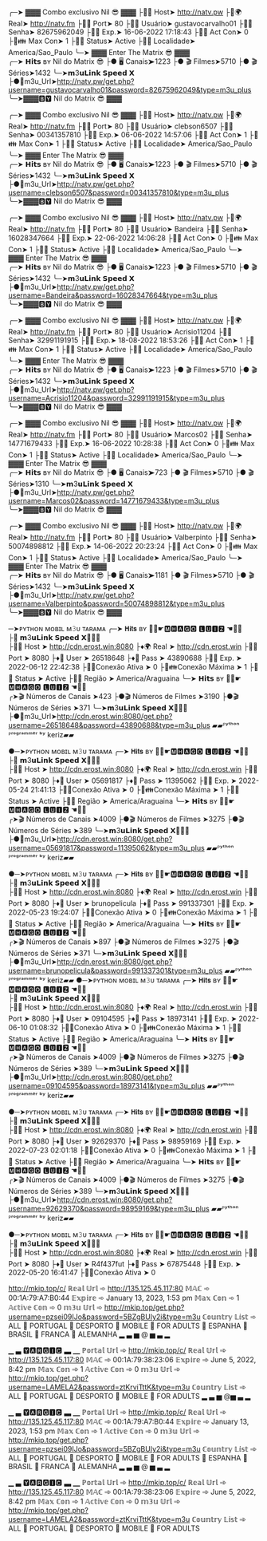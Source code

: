 
╭─➤ ▓▓▓ Combo exclusivo Nil 😎 ▓▓▓
├🔸🌐 Host➤ http://natv.pw
├🔸🌍 Real➤ http://natv.fm
├🔸📡 Port➤ 80
├🔸👩‍ Usuário➤ gustavocarvalho01
├🔸🔑 Senha➤ 82675962049
├🔸📆 Exp.➤ 16-06-2022 17:18:43 
├🔸👩 Act Con➤ 0
├🔸👪 Max Con➤ 1 
├🔸🌐 Status➤ Active
├🔸⏰ Localidade➤ America/Sao_Paulo
╰─➤ ▓▓▓ Enter The Matrix 😎 ▓▓▓     
╭─➤ 𝗛𝗶𝘁𝘀 ʙʏ  Nil do Matrix 😎 
├●  🖥 Canais➤1223
├●  🎬 Filmes➤5710
├●  🎬 Séries➤1432
╰─➤𝗺3𝘂𝗟𝗶𝗻𝗸 𝗦𝗽𝗲𝗲𝗱 𝗫 
├●🔗m3u_Url➤http://natv.pw/get.php?username=gustavocarvalho01&password=82675962049&type=m3u_plus
╰─➤▓▓▓🅱️🆈 Nil do Matrix 😎 ▓▓▓   


╭─➤ ▓▓▓ Combo exclusivo Nil 😎 ▓▓▓
├🔸🌐 Host➤ http://natv.pw
├🔸🌍 Real➤ http://natv.fm
├🔸📡 Port➤ 80
├🔸👩‍ Usuário➤ clebson6507
├🔸🔑 Senha➤ 00341357810
├🔸📆 Exp.➤ 06-06-2022 14:57:06 
├🔸👩 Act Con➤ 1
├🔸👪 Max Con➤ 1 
├🔸🌐 Status➤ Active
├🔸⏰ Localidade➤ America/Sao_Paulo
╰─➤ ▓▓▓ Enter The Matrix 😎 ▓▓▓     
╭─➤ 𝗛𝗶𝘁𝘀 ʙʏ  Nil do Matrix 😎 
├●  🖥 Canais➤1223
├●  🎬 Filmes➤5710
├●  🎬 Séries➤1432
╰─➤𝗺3𝘂𝗟𝗶𝗻𝗸 𝗦𝗽𝗲𝗲𝗱 𝗫 
├●🔗m3u_Url➤http://natv.pw/get.php?username=clebson6507&password=00341357810&type=m3u_plus
╰─➤▓▓▓🅱️🆈 Nil do Matrix 😎 ▓▓▓   


╭─➤ ▓▓▓ Combo exclusivo Nil 😎 ▓▓▓
├🔸🌐 Host➤ http://natv.pw
├🔸🌍 Real➤ http://natv.fm
├🔸📡 Port➤ 80
├🔸👩‍ Usuário➤ Bandeira
├🔸🔑 Senha➤ 16028347664
├🔸📆 Exp.➤ 22-06-2022 14:06:28 
├🔸👩 Act Con➤ 0
├🔸👪 Max Con➤ 1 
├🔸🌐 Status➤ Active
├🔸⏰ Localidade➤ America/Sao_Paulo
╰─➤ ▓▓▓ Enter The Matrix 😎 ▓▓▓     
╭─➤ 𝗛𝗶𝘁𝘀 ʙʏ  Nil do Matrix 😎 
├●  🖥 Canais➤1223
├●  🎬 Filmes➤5710
├●  🎬 Séries➤1432
╰─➤𝗺3𝘂𝗟𝗶𝗻𝗸 𝗦𝗽𝗲𝗲𝗱 𝗫 
├●🔗m3u_Url➤http://natv.pw/get.php?username=Bandeira&password=16028347664&type=m3u_plus
╰─➤▓▓▓🅱️🆈 Nil do Matrix 😎 ▓▓▓   


╭─➤ ▓▓▓ Combo exclusivo Nil 😎 ▓▓▓
├🔸🌐 Host➤ http://natv.pw
├🔸🌍 Real➤ http://natv.fm
├🔸📡 Port➤ 80
├🔸👩‍ Usuário➤ Acrisio11204
├🔸🔑 Senha➤ 32991191915
├🔸📆 Exp.➤ 18-08-2022 18:53:26 
├🔸👩 Act Con➤ 1
├🔸👪 Max Con➤ 1 
├🔸🌐 Status➤ Active
├🔸⏰ Localidade➤ America/Sao_Paulo
╰─➤ ▓▓▓ Enter The Matrix 😎 ▓▓▓     
╭─➤ 𝗛𝗶𝘁𝘀 ʙʏ  Nil do Matrix 😎 
├●  🖥 Canais➤1223
├●  🎬 Filmes➤5710
├●  🎬 Séries➤1432
╰─➤𝗺3𝘂𝗟𝗶𝗻𝗸 𝗦𝗽𝗲𝗲𝗱 𝗫 
├●🔗m3u_Url➤http://natv.pw/get.php?username=Acrisio11204&password=32991191915&type=m3u_plus
╰─➤▓▓▓🅱️🆈 Nil do Matrix 😎 ▓▓▓   


╭─➤ ▓▓▓ Combo exclusivo Nil 😎 ▓▓▓
├🔸🌐 Host➤ http://natv.pw
├🔸🌍 Real➤ http://natv.fm
├🔸📡 Port➤ 80
├🔸👩‍ Usuário➤ Marcos02
├🔸🔑 Senha➤ 14771679433
├🔸📆 Exp.➤ 16-06-2022 10:28:38 
├🔸👩 Act Con➤ 0
├🔸👪 Max Con➤ 1 
├🔸🌐 Status➤ Active
├🔸⏰ Localidade➤ America/Sao_Paulo
╰─➤ ▓▓▓ Enter The Matrix 😎 ▓▓▓     
╭─➤ 𝗛𝗶𝘁𝘀 ʙʏ  Nil do Matrix 😎 
├●  🖥 Canais➤723
├●  🎬 Filmes➤5710
├●  🎬 Séries➤1310
╰─➤𝗺3𝘂𝗟𝗶𝗻𝗸 𝗦𝗽𝗲𝗲𝗱 𝗫 
├●🔗m3u_Url➤http://natv.pw/get.php?username=Marcos02&password=14771679433&type=m3u_plus
╰─➤▓▓▓🅱️🆈 Nil do Matrix 😎 ▓▓▓   


╭─➤ ▓▓▓ Combo exclusivo Nil 😎 ▓▓▓
├🔸🌐 Host➤ http://natv.pw
├🔸🌍 Real➤ http://natv.fm
├🔸📡 Port➤ 80
├🔸👩‍ Usuário➤ Valberpinto
├🔸🔑 Senha➤ 50074898812
├🔸📆 Exp.➤ 14-06-2022 20:23:24 
├🔸👩 Act Con➤ 0
├🔸👪 Max Con➤ 1 
├🔸🌐 Status➤ Active
├🔸⏰ Localidade➤ America/Sao_Paulo
╰─➤ ▓▓▓ Enter The Matrix 😎 ▓▓▓     
╭─➤ 𝗛𝗶𝘁𝘀 ʙʏ  Nil do Matrix 😎 
├●  🖥 Canais➤1181
├●  🎬 Filmes➤5710
├●  🎬 Séries➤1432
╰─➤𝗺3𝘂𝗟𝗶𝗻𝗸 𝗦𝗽𝗲𝗲𝗱 𝗫 
├●🔗m3u_Url➤http://natv.pw/get.php?username=Valberpinto&password=50074898812&type=m3u_plus
╰─➤▓▓▓🅱️🆈 Nil do Matrix 😎 ▓▓▓

─➤ᴘʏᴛʜᴏɴ ᴍᴏʙɪʟ ᴍ𝟹ᴜ ᴛᴀʀᴀᴍᴀ
╭─➤  𝗛𝗶𝘁𝘀 ʙʏ 🧙‍♂☛🅼🅷🅰🅶🅾 🅻🆄🅸🆉 ☚🧙‍♂   
├🔸  𝗺3𝘂𝗟𝗶𝗻𝗸  𝗦𝗽𝗲𝗲𝗱 𝗫🌟🌟🌟   
├🔸🌐 Host ➤ http://cdn.erost.win:8080
├♦️🌍 Real ➤ http://cdn.erost.win
├🔸📡 Port ➤ 8080
├♦️👩‍ User ➤ 26518648
├♦️🔑 Pass ➤ 43890688
├🔸📆 Exp. ➤ 2022-06-12 22:42:38 
├🔸👩Conexão Ativa ➤ 0
├🔸👪Conexão Máxima ➤ 1 
├🔸🌐 Status ➤ Active
├🔸⏰ Região ➤ America/Araguaina
╰─➤  𝗛𝗶𝘁𝘀 ʙʏ 🧙‍♂☛🅼🅷🅰🅶🅾 🅻🆄🅸🆉 ☚🧙‍♂   
╭➤🎬 Números de Canais ➤423
├●🎬 Números de Filmes ➤3190
├●🎬Números de Séries ➤371
╰─➤𝗺3𝘂𝗟𝗶𝗻𝗸  𝗦𝗽𝗲𝗲𝗱 𝗫🌟🌟🌟 
├●🔗m3u_Url➤http://cdn.erost.win:8080/get.php?username=26518648&password=43890688&type=m3u_plus
▰▰ᴾʸᵗʰᵒⁿ ᴾʳᵒᵍʳᵃᵐᵐᵉʳ ᵇʸ keriz▰▰

●─➤ᴘʏᴛʜᴏɴ ᴍᴏʙɪʟ ᴍ𝟹ᴜ ᴛᴀʀᴀᴍᴀ
╭─➤  𝗛𝗶𝘁𝘀 ʙʏ 🧙‍♂☛🅼🅷🅰🅶🅾 🅻🆄🅸🆉 ☚🧙‍♂   
├🔸  𝗺3𝘂𝗟𝗶𝗻𝗸  𝗦𝗽𝗲𝗲𝗱 𝗫🌟🌟🌟   
├🔸🌐 Host ➤ http://cdn.erost.win:8080
├♦️🌍 Real ➤ http://cdn.erost.win
├🔸📡 Port ➤ 8080
├♦️👩‍ User ➤ 05691817
├♦️🔑 Pass ➤ 11395062
├🔸📆 Exp. ➤ 2022-05-24 21:41:13 
├🔸👩Conexão Ativa ➤ 0
├🔸👪Conexão Máxima ➤ 1 
├🔸🌐 Status ➤ Active
├🔸⏰ Região ➤ America/Araguaina
╰─➤  𝗛𝗶𝘁𝘀 ʙʏ 🧙‍♂☛🅼🅷🅰🅶🅾 🅻🆄🅸🆉 ☚🧙‍♂   
╭➤🎬 Números de Canais ➤4009
├●🎬 Números de Filmes ➤3275
├●🎬Números de Séries ➤389
╰─➤𝗺3𝘂𝗟𝗶𝗻𝗸  𝗦𝗽𝗲𝗲𝗱 𝗫🌟🌟🌟 
├●🔗m3u_Url➤http://cdn.erost.win:8080/get.php?username=05691817&password=11395062&type=m3u_plus
▰▰ᴾʸᵗʰᵒⁿ ᴾʳᵒᵍʳᵃᵐᵐᵉʳ ᵇʸ keriz▰▰

●─➤ᴘʏᴛʜᴏɴ ᴍᴏʙɪʟ ᴍ𝟹ᴜ ᴛᴀʀᴀᴍᴀ
╭─➤  𝗛𝗶𝘁𝘀 ʙʏ 🧙‍♂☛🅼🅷🅰🅶🅾 🅻🆄🅸🆉 ☚🧙‍♂   
├🔸  𝗺3𝘂𝗟𝗶𝗻𝗸  𝗦𝗽𝗲𝗲𝗱 𝗫🌟🌟🌟   
├🔸🌐 Host ➤ http://cdn.erost.win:8080
├♦️🌍 Real ➤ http://cdn.erost.win
├🔸📡 Port ➤ 8080
├♦️👩‍ User ➤ brunopelicula
├♦️🔑 Pass ➤ 991337301
├🔸📆 Exp. ➤ 2022-05-23 19:24:07 
├🔸👩Conexão Ativa ➤ 0
├🔸👪Conexão Máxima ➤ 1 
├🔸🌐 Status ➤ Active
├🔸⏰ Região ➤ America/Araguaina
╰─➤  𝗛𝗶𝘁𝘀 ʙʏ 🧙‍♂☛🅼🅷🅰🅶🅾 🅻🆄🅸🆉 ☚🧙‍♂   
╭➤🎬 Números de Canais ➤897
├●🎬 Números de Filmes ➤3275
├●🎬Números de Séries ➤371
╰─➤𝗺3𝘂𝗟𝗶𝗻𝗸  𝗦𝗽𝗲𝗲𝗱 𝗫🌟🌟🌟 
├●🔗m3u_Url➤http://cdn.erost.win:8080/get.php?username=brunopelicula&password=991337301&type=m3u_plus
▰▰ᴾʸᵗʰᵒⁿ ᴾʳᵒᵍʳᵃᵐᵐᵉʳ ᵇʸ keriz▰▰
●─➤ᴘʏᴛʜᴏɴ ᴍᴏʙɪʟ ᴍ𝟹ᴜ ᴛᴀʀᴀᴍᴀ
╭─➤  𝗛𝗶𝘁𝘀 ʙʏ 🧙‍♂☛🅼🅷🅰🅶🅾 🅻🆄🅸🆉 ☚🧙‍♂   
├🔸  𝗺3𝘂𝗟𝗶𝗻𝗸  𝗦𝗽𝗲𝗲𝗱 𝗫🌟🌟🌟   
├🔸🌐 Host ➤ http://cdn.erost.win:8080
├♦️🌍 Real ➤ http://cdn.erost.win
├🔸📡 Port ➤ 8080
├♦️👩‍ User ➤ 09104595
├♦️🔑 Pass ➤ 18973141
├🔸📆 Exp. ➤ 2022-06-10 01:08:32 
├🔸👩Conexão Ativa ➤ 0
├🔸👪Conexão Máxima ➤ 1 
├🔸🌐 Status ➤ Active
├🔸⏰ Região ➤ America/Araguaina
╰─➤  𝗛𝗶𝘁𝘀 ʙʏ 🧙‍♂☛🅼🅷🅰🅶🅾 🅻🆄🅸🆉 ☚🧙‍♂   
╭➤🎬 Números de Canais ➤4009
├●🎬 Números de Filmes ➤3275
├●🎬Números de Séries ➤389
╰─➤𝗺3𝘂𝗟𝗶𝗻𝗸  𝗦𝗽𝗲𝗲𝗱 𝗫🌟🌟🌟 
├●🔗m3u_Url➤http://cdn.erost.win:8080/get.php?username=09104595&password=18973141&type=m3u_plus
▰▰ᴾʸᵗʰᵒⁿ ᴾʳᵒᵍʳᵃᵐᵐᵉʳ ᵇʸ keriz▰▰

●─➤ᴘʏᴛʜᴏɴ ᴍᴏʙɪʟ ᴍ𝟹ᴜ ᴛᴀʀᴀᴍᴀ
╭─➤  𝗛𝗶𝘁𝘀 ʙʏ 🧙‍♂☛🅼🅷🅰🅶🅾 🅻🆄🅸🆉 ☚🧙‍♂   
├🔸  𝗺3𝘂𝗟𝗶𝗻𝗸  𝗦𝗽𝗲𝗲𝗱 𝗫🌟🌟🌟   
├🔸🌐 Host ➤ http://cdn.erost.win:8080
├♦️🌍 Real ➤ http://cdn.erost.win
├🔸📡 Port ➤ 8080
├♦️👩‍ User ➤ 92629370
├♦️🔑 Pass ➤ 98959169
├🔸📆 Exp. ➤ 2022-07-23 02:01:18 
├🔸👩Conexão Ativa ➤ 0
├🔸👪Conexão Máxima ➤ 1 
├🔸🌐 Status ➤ Active
├🔸⏰ Região ➤ America/Araguaina
╰─➤  𝗛𝗶𝘁𝘀 ʙʏ 🧙‍♂☛🅼🅷🅰🅶🅾 🅻🆄🅸🆉 ☚🧙‍♂   
╭➤🎬 Números de Canais ➤4009
├●🎬 Números de Filmes ➤3275
├●🎬Números de Séries ➤389
╰─➤𝗺3𝘂𝗟𝗶𝗻𝗸  𝗦𝗽𝗲𝗲𝗱 𝗫🌟🌟🌟 
├●🔗m3u_Url➤http://cdn.erost.win:8080/get.php?username=92629370&password=98959169&type=m3u_plus
▰▰ᴾʸᵗʰᵒⁿ ᴾʳᵒᵍʳᵃᵐᵐᵉʳ ᵇʸ keriz▰▰

●─➤ᴘʏᴛʜᴏɴ ᴍᴏʙɪʟ ᴍ𝟹ᴜ ᴛᴀʀᴀᴍᴀ
╭─➤  𝗛𝗶𝘁𝘀 ʙʏ 🧙‍♂☛🅼🅷🅰🅶🅾 🅻🆄🅸🆉 ☚🧙‍♂   
├🔸  𝗺3𝘂𝗟𝗶𝗻𝗸  𝗦𝗽𝗲𝗲𝗱 𝗫🌟🌟🌟   
├🔸🌐 Host ➤ http://cdn.erost.win:8080
├♦️🌍 Real ➤ http://cdn.erost.win
├🔸📡 Port ➤ 8080
├♦️👩‍ User ➤ R4f437fut
├♦️🔑 Pass ➤ 67875448
├🔸📆 Exp. ➤ 2022-05-20 16:41:47 
├🔸👩Conexão Ativa ➤ 0

http://mkip.top/c/
ℝ𝕖𝕒𝕝 𝕌𝕣𝕝 ➾ http://135.125.45.117:80
𝕄𝔸ℂ ➾ 00:1A:79:A7:B0:44
𝔼𝕩𝕡𝕚𝕣𝕖 ➾ January 13, 2023, 1:53 pm
𝕄𝕒𝕩 ℂ𝕠𝕟 ➾ 1
𝔸𝕔𝕥𝕚𝕧𝕖 ℂ𝕠𝕟 ➾ 0
𝕞𝟛𝕦 𝕌𝕣𝕝 ➾ http://mkip.top/get.php?username=pzsei09IJo&password=5BZgBUIy2i&type=m3u
ℂ𝕠𝕦𝕟𝕥𝕣𝕪 𝕃𝕚𝕤𝕥 ➾ ALL 👑 PORTUGAL 👑 DESPORTO 👑 MOBILE 👑 FOR ADULTS 👑 ESPANHA 👑 BRASIL 👑 FRANCA 👑 ALEMANHA
▂ ▃ ▅ @ ▅ ▃ ▂

▁ ▃ 🆈🅰️🆁🅶🅸🅲 ▃ ▁
ℙ𝕠𝕣𝕥𝕒𝕝 𝕌𝕣𝕝 ➾ http://mkip.top/c/
ℝ𝕖𝕒𝕝 𝕌𝕣𝕝 ➾ http://135.125.45.117:80
𝕄𝔸ℂ ➾ 00:1A:79:38:23:06
𝔼𝕩𝕡𝕚𝕣𝕖 ➾ June 5, 2022, 8:42 pm
𝕄𝕒𝕩 ℂ𝕠𝕟 ➾ 1
𝔸𝕔𝕥𝕚𝕧𝕖 ℂ𝕠𝕟 ➾ 0
𝕞𝟛𝕦 𝕌𝕣𝕝 ➾ http://mkip.top/get.php?username=LAMELA2&password=ztKrviTttK&type=m3u
ℂ𝕠𝕦𝕟𝕥𝕣𝕪 𝕃𝕚𝕤𝕥 ➾ ALL 👑 PORTUGAL 👑 DESPORTO 👑 MOBILE 👑 FOR ADULTS
▂ ▃ ▅ @▅ ▃ ▂

▁ ▃ 🆈🅰️🆁🅶🅸🅲 ▃ ▁
ℙ𝕠𝕣𝕥𝕒𝕝 𝕌𝕣𝕝 ➾ http://mkip.top/c/
ℝ𝕖𝕒𝕝 𝕌𝕣𝕝 ➾ http://135.125.45.117:80
𝕄𝔸ℂ ➾ 00:1A:79:A7:B0:44
𝔼𝕩𝕡𝕚𝕣𝕖 ➾ January 13, 2023, 1:53 pm
𝕄𝕒𝕩 ℂ𝕠𝕟 ➾ 1
𝔸𝕔𝕥𝕚𝕧𝕖 ℂ𝕠𝕟 ➾ 0
𝕞𝟛𝕦 𝕌𝕣𝕝 ➾ http://mkip.top/get.php?username=pzsei09IJo&password=5BZgBUIy2i&type=m3u
ℂ𝕠𝕦𝕟𝕥𝕣𝕪 𝕃𝕚𝕤𝕥 ➾ ALL 👑 PORTUGAL 👑 DESPORTO 👑 MOBILE 👑 FOR ADULTS 👑 ESPANHA 👑 BRASIL 👑 FRANCA 👑 ALEMANHA
▂ ▃ ▅ @ ▅ ▃ ▂

▁ ▃ 🆈🅰️🆁🅶🅸🅲 ▃ ▁
ℙ𝕠𝕣𝕥𝕒𝕝 𝕌𝕣𝕝 ➾ http://mkip.top/c/
ℝ𝕖𝕒𝕝 𝕌𝕣𝕝 ➾ http://135.125.45.117:80
𝕄𝔸ℂ ➾ 00:1A:79:38:23:06
𝔼𝕩𝕡𝕚𝕣𝕖 ➾ June 5, 2022, 8:42 pm
𝕄𝕒𝕩 ℂ𝕠𝕟 ➾ 1
𝔸𝕔𝕥𝕚𝕧𝕖 ℂ𝕠𝕟 ➾ 0
𝕞𝟛𝕦 𝕌𝕣𝕝 ➾ http://mkip.top/get.php?username=LAMELA2&password=ztKrviTttK&type=m3u
ℂ𝕠𝕦𝕟𝕥𝕣𝕪 𝕃𝕚𝕤𝕥 ➾ ALL 👑 PORTUGAL 👑 DESPORTO 👑 MOBILE 👑 FOR ADULTS

